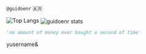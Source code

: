 `@guidoenr` 🇦🇷

![Top Langs](https://github-readme-stats.vercel.app/api/top-langs/?username=guidoenr&hide=javascript,css,scss,html,java,tsql&theme=tokyonight)
<img alt="guidoenr stats" src="https://github-readme-stats.vercel.app/api?username=guidoenr&show_icons=true&theme=gotham" style="vertical-align:middle"> 

```python
'no amount of money ever bought a second of time'
```


yusername&
